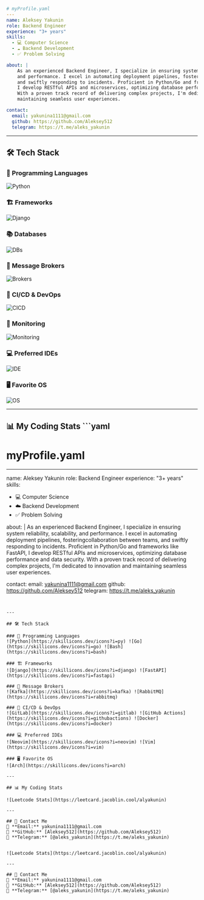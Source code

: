 ```yaml
# myProfile.yaml
---
name: Aleksey Yakunin
role: Backend Engineer
experience: "3+ years"
skills:
  - 💻 Computer Science
  - ☁️ Backend Development
  - ✅ Problem Solving

about: |
    As an experienced Backend Engineer, I specialize in ensuring system reliability, scalability, 
    and performance. I excel in automating deployment pipelines, fosteringcollaboration between teams, 
    and swiftly responding to incidents. Proficient in Python/Go and frameworks like FastAPI, 
    I develop RESTful APIs and microservices, optimizing database performance and data security. 
    With a proven track record of delivering complex projects, I'm dedicated to innovation and
    maintaining seamless user experiences.

contact:
  email: yakunina1111@gmail.com
  github: https://github.com/Aleksey512
  telegram: https://t.me/aleks_yakunin
```


---

## 🛠 Tech Stack  

### 📌 Programming Languages  
![Python](https://skillicons.dev/icons?i=py,go,bash)

### 🏗️ Frameworks  
![Django](https://skillicons.dev/icons?i=django,fastapi,flask)

### 📚 Databases
![DBs](https://skillicons.dev/icons?i=postgresql,redis,mongo,sqlite)

### 📡 Message Brokers  
![Brokers](https://skillicons.dev/icons?i=kafka,rabbitmq)

### 🔧 CI/CD & DevOps  
![CICD](https://skillicons.dev/icons?i=gitlab,githubactions,docker,kubernetes,terraform,aws)

### 👀 Monitoring
![Monitoring](https://skillicons.dev/icons?i=sentry,grafana,elasticsearch,prometheus)

### 💻 Preferred IDEs  
![IDE](https://skillicons.dev/icons?i=neovim,vim)

### 🖥️ Favorite OS  
![OS](https://skillicons.dev/icons?i=linux)

---

## 📊 My Coding Stats  ```yaml
# myProfile.yaml
---
name: Aleksey Yakunin
role: Backend Engineer
experience: "3+ years"
skills:
  - 💻 Computer Science
  - ☁️ Backend Development
  - ✅ Problem Solving

about: |
    As an experienced Backend Engineer, I specialize in ensuring system reliability, scalability, 
    and performance. I excel in automating deployment pipelines, fosteringcollaboration between teams, 
    and swiftly responding to incidents. Proficient in Python/Go and frameworks like FastAPI, 
    I develop RESTful APIs and microservices, optimizing database performance and data security. 
    With a proven track record of delivering complex projects, I'm dedicated to innovation and
    maintaining seamless user experiences.

contact:
  email: yakunina1111@gmail.com
  github: https://github.com/Aleksey512
  telegram: https://t.me/aleks_yakunin
```


---

## 🛠 Tech Stack  

### 📌 Programming Languages  
![Python](https://skillicons.dev/icons?i=py) ![Go](https://skillicons.dev/icons?i=go) ![Bash](https://skillicons.dev/icons?i=bash)

### 🏗️ Frameworks  
![Django](https://skillicons.dev/icons?i=django) ![FastAPI](https://skillicons.dev/icons?i=fastapi)

### 📡 Message Brokers  
![Kafka](https://skillicons.dev/icons?i=kafka) ![RabbitMQ](https://skillicons.dev/icons?i=rabbitmq)

### 🔧 CI/CD & DevOps  
![GitLab](https://skillicons.dev/icons?i=gitlab) ![GitHub Actions](https://skillicons.dev/icons?i=githubactions) ![Docker](https://skillicons.dev/icons?i=docker)

### 💻 Preferred IDEs  
![Neovim](https://skillicons.dev/icons?i=neovim) ![Vim](https://skillicons.dev/icons?i=vim)

### 🖥️ Favorite OS  
![Arch](https://skillicons.dev/icons?i=arch)

---

## 📊 My Coding Stats  

![Leetcode Stats](https://leetcard.jacoblin.cool/alyakunin)  

---

## 🔗 Contact Me  
📧 **Email:** yakunina1111@gmail.com  
🐙 **GitHub:** [Aleksey512](https://github.com/Aleksey512)  
📩 **Telegram:** [@aleks_yakunin](https://t.me/aleks_yakunin)  


![Leetcode Stats](https://leetcard.jacoblin.cool/alyakunin)  

---

## 🔗 Contact Me  
📧 **Email:** yakunina1111@gmail.com  
🐙 **GitHub:** [Aleksey512](https://github.com/Aleksey512)  
📩 **Telegram:** [@aleks_yakunin](https://t.me/aleks_yakunin)  
